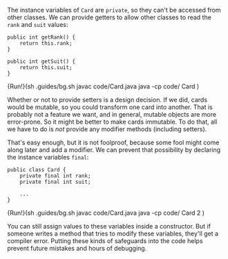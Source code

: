 The instance variables of `Card` are `private`, so they can't be accessed from other classes. We can provide getters to allow other classes to read the `rank` and `suit` values:

```code
public int getRank() {
    return this.rank;
}

public int getSuit() {
    return this.suit;
}
```

{Run!}(sh .guides/bg.sh javac code/Card.java java -cp code/ Card )



Whether or not to provide setters is a design decision. If we did, cards would be mutable, so you could transform one card into another. That is probably not a feature we want, and in general, mutable objects are more error-prone. So it might be better to make cards immutable. To do that, all we have to do is *not* provide any modifier methods (including setters).


That's easy enough, but it is not foolproof, because some fool might come along later and add a modifier. We can prevent that possibility by declaring the instance variables `final`:

```code
public class Card {
    private final int rank;
    private final int suit;

    ...
}
```

{Run!}(sh .guides/bg.sh javac code/Card.java java -cp code/ Card 2 )


You can still assign values to these variables inside a constructor. But if someone writes a method that tries to modify these variables, they'll get a compiler error. Putting these kinds of safeguards into the code helps prevent future mistakes and hours of debugging.